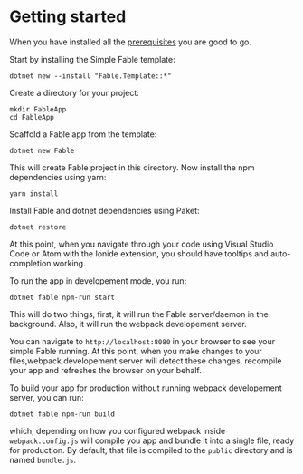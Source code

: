 # Getting started
When you have installed all the [prerequisites](/prerequisites.md) you are good to go.

Start by installing the Simple Fable template:
```
dotnet new --install "Fable.Template::*"
```
Create a directory for your project:
```
mkdir FableApp
cd FableApp
```
Scaffold a Fable app from the template:
```
dotnet new Fable
```
This will create Fable project in this directory. Now install the npm dependencies using yarn:
```
yarn install
```
Install Fable and dotnet dependencies using Paket:
```
dotnet restore
```
At this point, when you navigate through your code using Visual Studio Code or Atom with the Ionide extension, you should have tooltips and auto-completion working. 

To run the app in developement mode, you run:
```
dotnet fable npm-run start
```
This will do two things, first, it will run the Fable server/daemon in the background. Also, it will run the webpack developement server.

You can navigate to `http://localhost:8080` in your browser to see your simple Fable running. At this point, when you make changes to your files,webpack developement server will detect these changes, recompile your app and refreshes the browser on your behalf. 

To build your app for production without running webpack developement server, you can run:
```
dotnet fable npm-run build
```
which, depending on how you configured webpack inside `webpack.config.js` will compile you app and bundle it into a single file, ready for production. By default, that file is compiled to the `public` directory and is named `bundle.js`.
